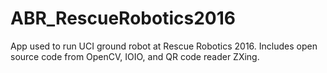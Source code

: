 ABR_RescueRobotics2016
==============

App used to run UCI ground robot at Rescue Robotics 2016. Includes open source code from OpenCV, IOIO, and QR code reader ZXing.